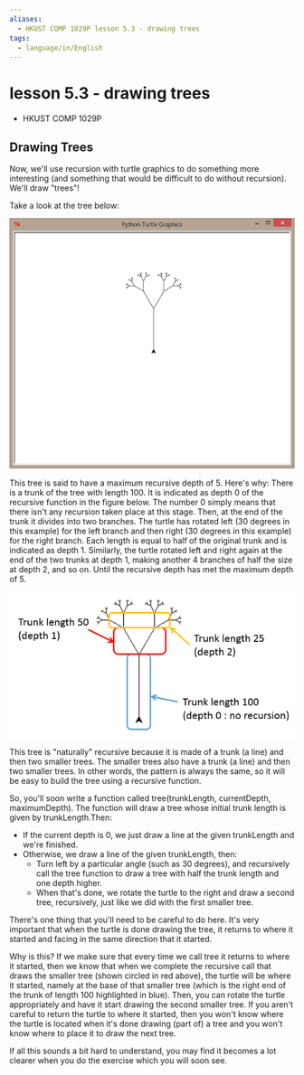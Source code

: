 ```yaml
---
aliases:
  - HKUST COMP 1029P lesson 5.3 - drawing trees
tags:
  - language/in/English
---
```


# lesson 5.3 - drawing trees

- HKUST COMP 1029P

## Drawing Trees

Now, we'll use recursion with turtle graphics to do something more interesting \(and something that would be difficult to do without recursion\). We'll draw "trees"!

Take a look at the tree below:

![A tree drawn by turtle using recursion](attachments/8476845.png)

This tree is said to have a maximum recursive depth of 5. Here's why: There is a trunk of the tree with length 100. It is indicated as depth 0 of the recursive function in the figure below. The number 0 simply means that there isn't any recursion taken place at this stage. Then, at the end of the trunk it divides into two branches. The turtle has rotated left \(30 degrees in this example\) for the left branch and then right \(30 degrees in this example\) for the right branch. Each length is equal to half of the original trunk and is indicated as depth 1. Similarly, the turtle rotated left and right again at the end of the two trunks at depth 1, making another 4 branches of half the size at depth 2, and so on. Until the recursive depth has met the maximum depth of 5.

![Depths of different parts of the tree](attachments/8476797.png)

This tree is "naturally" recursive because it is made of a trunk \(a line\) and then two smaller trees. The smaller trees also have a trunk \(a line\) and then two smaller trees. In other words, the pattern is always the same, so it will be easy to build the tree using a recursive function.

So, you'll soon write a function called tree\(trunkLength, currentDepth, maximumDepth\). The function will draw a tree whose initial trunk length is given by trunkLength.Then:

- If the current depth is 0, we just draw a line at the given trunkLength and we're finished.
- Otherwise, we draw a line of the given trunkLength, then:
  - Turn left by a particular angle \(such as 30 degrees\), and recursively call the tree function to draw a tree with half the trunk length and one depth higher.
  - When that's done, we rotate the turtle to the right and draw a second tree, recursively, just like we did with the first smaller tree.

There's one thing that you'll need to be careful to do here. It's very important that when the turtle is done drawing the tree, it returns to where it started and facing in the same direction that it started.

Why is this? If we make sure that every time we call tree it returns to where it started, then we know that when we complete the recursive call that draws the smaller tree \(shown circled in red above\), the turtle will be where it started, namely at the base of that smaller tree \(which is the right end of the trunk of length 100 highlighted in blue\). Then, you can rotate the turtle appropriately and have it start drawing the second smaller tree. If you aren't careful to return the turtle to where it started, then you won't know where the turtle is located when it's done drawing \(part of\) a tree and you won't know where to place it to draw the next tree.

If all this sounds a bit hard to understand, you may find it becomes a lot clearer when you do the exercise which you will soon see.
